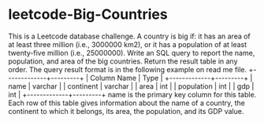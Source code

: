 # leetcode-Big-Countries
This is a Leetcode database challenge. A country is big if:  it has an area of at least three million (i.e., 3000000 km2), or it has a population of at least twenty-five million (i.e., 25000000). Write an SQL query to report the name, population, and area of the big countries.  Return the result table in any order.  The query result format is in the following example on read me file. +-------------+---------+ | Column Name | Type    | +-------------+---------+ | name        | varchar | | continent   | varchar | | area        | int     | | population  | int     | | gdp         | int     | +-------------+---------+ name is the primary key column for this table. Each row of this table gives information about the name of a country, the continent to which it belongs, its area, the population, and its GDP value.
